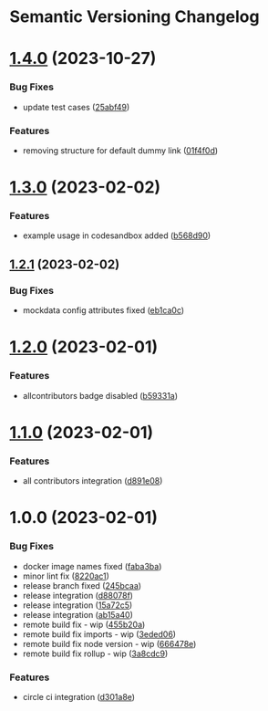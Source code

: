 # Semantic Versioning Changelog

# [1.4.0](https://github.com/intuit/apollo-mock-http/compare/v1.3.0...v1.4.0) (2023-10-27)


### Bug Fixes

* update test cases ([25abf49](https://github.com/intuit/apollo-mock-http/commit/25abf49d04b0beb693da66352aebc1395df5919c))


### Features

* removing structure for default dummy link ([01f4f0d](https://github.com/intuit/apollo-mock-http/commit/01f4f0d57b84a4db9a8448dd04cde98cb7363045))

# [1.3.0](https://github.com/intuit/apollo-mock-http/compare/v1.2.1...v1.3.0) (2023-02-02)


### Features

* example usage in codesandbox added ([b568d90](https://github.com/intuit/apollo-mock-http/commit/b568d9091c276827e29808ff0a8e19846dd609f3))

## [1.2.1](https://github.com/intuit/apollo-mock-http/compare/v1.2.0...v1.2.1) (2023-02-02)


### Bug Fixes

* mockdata config attributes fixed ([eb1ca0c](https://github.com/intuit/apollo-mock-http/commit/eb1ca0cf980e99a5436b8c635c218c00df357230))

# [1.2.0](https://github.com/intuit/apollo-mock-http/compare/v1.1.0...v1.2.0) (2023-02-01)


### Features

* allcontributors badge disabled ([b59331a](https://github.com/intuit/apollo-mock-http/commit/b59331aa75e958c9915952df10631c2de3ae15e2))

# [1.1.0](https://github.com/intuit/apollo-mock-http/compare/v1.0.0...v1.1.0) (2023-02-01)


### Features

* all contributors integration ([d891e08](https://github.com/intuit/apollo-mock-http/commit/d891e08610829d63917bf33a9574b6849d60b289))

# 1.0.0 (2023-02-01)


### Bug Fixes

* docker image names fixed ([faba3ba](https://github.com/intuit/apollo-mock-http/commit/faba3ba9ed658a5a8e88427cacd8a187b148fdf4))
* minor lint fix ([8220ac1](https://github.com/intuit/apollo-mock-http/commit/8220ac1b943385625bf5db732de4e59432eb4ce3))
* release branch fixed ([245bcaa](https://github.com/intuit/apollo-mock-http/commit/245bcaaee19677b660f3706e54dd35e32a02467a))
* release integration ([d88078f](https://github.com/intuit/apollo-mock-http/commit/d88078feace6c0e9f4e6fa9776cea1c4b4024772))
* release integration ([15a72c5](https://github.com/intuit/apollo-mock-http/commit/15a72c57d6a2361e77d1a7e5d54258eca5ac6343))
* release integration ([ab15a40](https://github.com/intuit/apollo-mock-http/commit/ab15a40272d2edbabc56d5edcb205552e74c83da))
* remote build fix - wip ([455b20a](https://github.com/intuit/apollo-mock-http/commit/455b20a3f525219527b429f8471b1311001347db))
* remote build fix imports - wip ([3eded06](https://github.com/intuit/apollo-mock-http/commit/3eded06c4967e488f60ea6449b082cea0f203317))
* remote build fix node version - wip ([666478e](https://github.com/intuit/apollo-mock-http/commit/666478e389a52dcde1bc84e8da64767c08bf5739))
* remote build fix rollup - wip ([3a8cdc9](https://github.com/intuit/apollo-mock-http/commit/3a8cdc9d04e9dd969aa87bd62c5506a48f70a359))


### Features

* circle ci integration ([d301a8e](https://github.com/intuit/apollo-mock-http/commit/d301a8eaa3ee32fc1c19ca93da9a033279547649))

